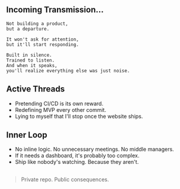 ## Incoming Transmission...
```
Not building a product,
but a departure.

It won't ask for attention,
but it'll start responding.

Built in silence.
Trained to listen.
And when it speaks,
you'll realize everything else was just noise.
```
## Active Threads
- Pretending CI/CD is its own reward.
- Redefining MVP every other commit.
- Lying to myself that I'll stop once the website ships.

## Inner Loop
- No inline logic. No unnecessary meetings. No middle managers.
- If it needs a dashboard, it's probably too complex.
- Ship like nobody's watching. Because they aren't.

##
> Private repo. Public consequences.
